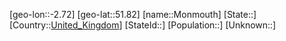 ﻿---
location: [51.82,-2.72]
type: City
tags:
- geo/City


SpocWebEntityId: 32556
isDeleted: false
confidential: public

---
[geo-lon::-2.72]
[geo-lat::51.82]
[name::Monmouth]
[State::]
[Country::[United_Kingdom](geo/Continent/Europe/United_Kingdom.md)]
[StateId::]
[Population::]
[Unknown::]

